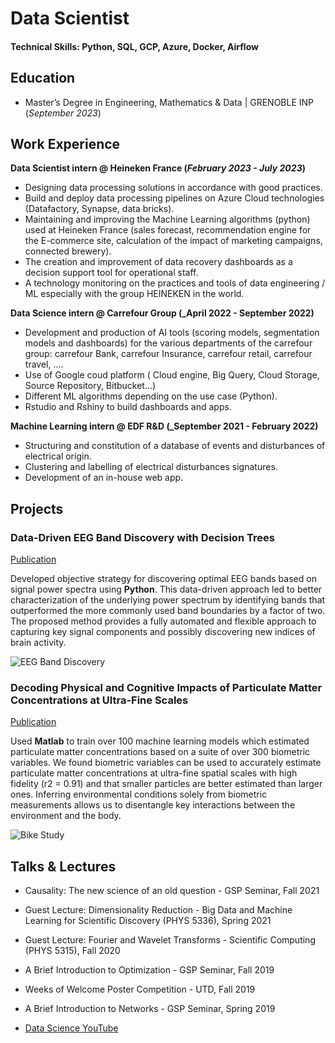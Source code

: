 # Data Scientist

#### Technical Skills: Python, SQL, GCP, Azure, Docker, Airflow

## Education
- Master’s Degree in Engineering, Mathematics & Data | GRENOBLE INP (_September 2023_)								       		

## Work Experience
**Data Scientist intern @ Heineken France (_February 2023 - July 2023_)**
- Designing data processing solutions in accordance with good practices.
- Build and deploy data processing pipelines on Azure Cloud technologies (Datafactory, Synapse, data bricks).
- Maintaining and improving the Machine Learning algorithms (python) used at Heineken France (sales forecast, recommendation engine for the E-commerce site, calculation of the impact of marketing campaigns, connected brewery). 
- The creation and improvement of data recovery dashboards as a decision support tool for operational staff.
- A technology monitoring on the practices and tools of data engineering / ML especially with the group HEINEKEN in the world.

**Data Science intern @ Carrefour Group (_April 2022 - September 2022)**
- Development and production of AI tools (scoring models, segmentation models and dashboards) for the various departments of the carrefour group: carrefour Bank, carrefour Insurance, carrefour retail, carrefour travel, ....
- Use of Google coud platform ( Cloud engine, Big Query, Cloud Storage, Source Repository, Bitbucket...)
- Different ML algorithms depending on the use case (Python).
- Rstudio and Rshiny to build dashboards and apps.

**Machine Learning intern @ EDF R&D (_September 2021 - February 2022)**
- Structuring and constitution of a database of events and disturbances of electrical origin.
- Clustering and labelling of electrical disturbances signatures.
- Development of an in-house web app.

## Projects
### Data-Driven EEG Band Discovery with Decision Trees
[Publication](https://www.mdpi.com/1424-8220/22/8/3048)

Developed objective strategy for discovering optimal EEG bands based on signal power spectra using **Python**. This data-driven approach led to better characterization of the underlying power spectrum by identifying bands that outperformed the more commonly used band boundaries by a factor of two. The proposed method provides a fully automated and flexible approach to capturing key signal components and possibly discovering new indices of brain activity.

![EEG Band Discovery](/assets/img/eeg_band_discovery.jpeg)

### Decoding Physical and Cognitive Impacts of Particulate Matter Concentrations at Ultra-Fine Scales
[Publication](https://www.mdpi.com/1424-8220/22/11/4240)

Used **Matlab** to train over 100 machine learning models which estimated particulate matter concentrations based on a suite of over 300 biometric variables. We found biometric variables can be used to accurately estimate particulate matter concentrations at ultra-fine spatial scales with high fidelity (r2 = 0.91) and that smaller particles are better estimated than larger ones. Inferring environmental conditions solely from biometric measurements allows us to disentangle key interactions between the environment and the body.

![Bike Study](/assets/img/bike_study.jpeg)

## Talks & Lectures
- Causality: The new science of an old question - GSP Seminar, Fall 2021
- Guest Lecture: Dimensionality Reduction - Big Data and Machine Learning for Scientific Discovery (PHYS 5336), Spring 2021
- Guest Lecture: Fourier and Wavelet Transforms - Scientific Computing (PHYS 5315), Fall 2020
- A Brief Introduction to Optimization - GSP Seminar, Fall 2019
- Weeks of Welcome Poster Competition - UTD, Fall 2019
- A Brief Introduction to Networks - GSP Seminar, Spring 2019

- [Data Science YouTube](https://www.youtube.com/channel/UCa9gErQ9AE5jT2DZLjXBIdA)

